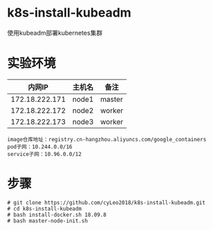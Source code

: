 # k8s-install-kubeadm
使用kubeadm部署kubernetes集群

# 实验环境
内网IP|主机名|备注
--|--|--
172.18.222.171|node1|master
172.18.222.172|node2|worker
172.18.222.173|node3|worker

```
image仓库地址：registry.cn-hangzhou.aliyuncs.com/google_containers
pod子网：10.244.0.0/16
service子网：10.96.0.0/12
```

# 步骤

```
# git clone https://github.com/cyLeo2018/k8s-install-kubeadm.git
# cd k8s-install-kubeadm
# bash install-docker.sh 18.09.8
# bash master-node-init.sh
```
